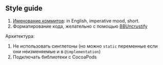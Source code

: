 Style guide
-----

1. [Именование коммитов](http://chris.beams.io/posts/git-commit/#seven-rules): in English, imperative mood, short.
1. Форматирование кода, желательно с помощью [BBUncrustify](http://chris.beams.io/posts/git-commit/#seven-rules)


Архитектура:

1. Не использовать синглетоны (но можно `static` переменные если они неизменяемые и в `@implementation`)
1. Подключать библиотеки с CocoaPods


